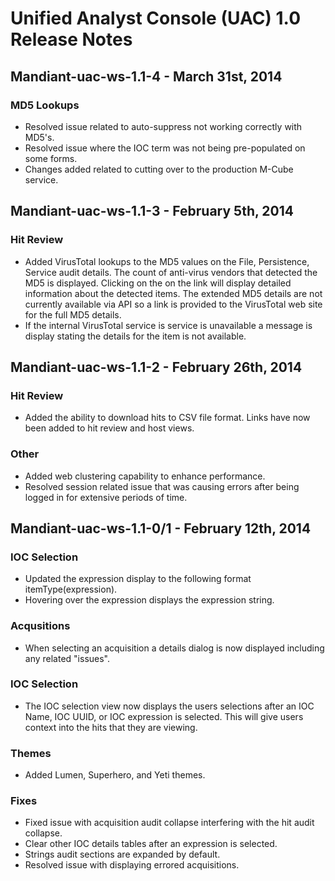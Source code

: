 Unified Analyst Console (UAC) 1.0 Release Notes
===============================================

Mandiant-uac-ws-1.1-4 - March 31st, 2014
-------------------------------------------

### MD5 Lookups
- Resolved issue related to auto-suppress not working correctly with MD5's.
- Resolved issue where the IOC term was not being pre-populated on some forms.
- Changes added related to cutting over to the production M-Cube service.


Mandiant-uac-ws-1.1-3 - February 5th, 2014
-------------------------------------------

### Hit Review
- Added VirusTotal lookups to the MD5 values on the File, Persistence, Service audit details.  The count of anti-virus
  vendors that detected the MD5 is displayed.  Clicking on the on the link will display detailed information about the
  detected items.  The extended MD5 details are not currently available via API so a link is provided to the VirusTotal
  web site for the full MD5 details.
- If the internal VirusTotal service is service is unavailable a message is display stating the details for the item is
  not available.


Mandiant-uac-ws-1.1-2 - February 26th, 2014
-------------------------------------------

### Hit Review
- Added the ability to download hits to CSV file format.  Links have now been added to hit review and host views.

### Other
- Added web clustering capability to enhance performance.
- Resolved session related issue that was causing errors after being logged in for extensive periods of time.


Mandiant-uac-ws-1.1-0/1 - February 12th, 2014
---------------------------------------------

### IOC Selection
- Updated the expression display to the following format itemType(expression).
- Hovering over the expression displays the expression string.

### Acqusitions
- When selecting an acquisition a details dialog is now displayed including any related "issues".

### IOC Selection
- The IOC selection view now displays the users selections after an IOC Name, IOC UUID, or IOC expression is selected.
  This will give users context into the hits that they are viewing.

### Themes
- Added Lumen, Superhero, and Yeti themes.

### Fixes
- Fixed issue with acquisition audit collapse interfering with the hit audit collapse.
- Clear other IOC details tables after an expression is selected.
- Strings audit sections are expanded by default.
- Resolved issue with displaying errored acquisitions.